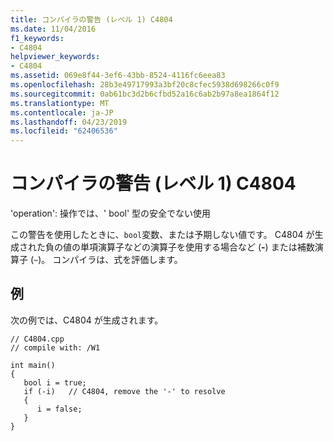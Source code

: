 ```yaml
---
title: コンパイラの警告 (レベル 1) C4804
ms.date: 11/04/2016
f1_keywords:
- C4804
helpviewer_keywords:
- C4804
ms.assetid: 069e8f44-3ef6-43bb-8524-4116fc6eea83
ms.openlocfilehash: 28b3e49717993a3bf20c8cfec5938d698266c0f9
ms.sourcegitcommit: 0ab61bc3d2b6cfbd52a16c6ab2b97a8ea1864f12
ms.translationtype: MT
ms.contentlocale: ja-JP
ms.lasthandoff: 04/23/2019
ms.locfileid: "62406536"
---
```

# <a name="compiler-warning-level-1-c4804"></a>コンパイラの警告 (レベル 1) C4804

'operation': 操作では、' bool' 型の安全でない使用

この警告を使用したときに、`bool`変数、または予期しない値です。 C4804 が生成された負の値の単項演算子などの演算子を使用する場合など (**-**) または補数演算子 (`~`)。 コンパイラは、式を評価します。

## <a name="example"></a>例

次の例では、C4804 が生成されます。

```
// C4804.cpp
// compile with: /W1

int main()
{
   bool i = true;
   if (-i)   // C4804, remove the '-' to resolve
   {
      i = false;
   }
}
```